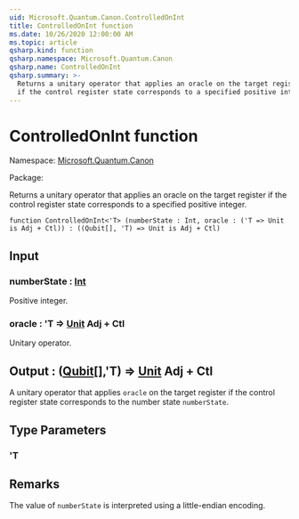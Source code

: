 ```yaml
---
uid: Microsoft.Quantum.Canon.ControlledOnInt
title: ControlledOnInt function
ms.date: 10/26/2020 12:00:00 AM
ms.topic: article
qsharp.kind: function
qsharp.namespace: Microsoft.Quantum.Canon
qsharp.name: ControlledOnInt
qsharp.summary: >-
  Returns a unitary operator that applies an oracle on the target register
  if the control register state corresponds to a specified positive integer.
---
```


# ControlledOnInt function

Namespace: [Microsoft.Quantum.Canon](xref:Microsoft.Quantum.Canon)

Package: [](https://nuget.org/packages/)


Returns a unitary operator that applies an oracle on the target registerif the control register state corresponds to a specified positive integer.

```qsharp
function ControlledOnInt<'T> (numberState : Int, oracle : ('T => Unit is Adj + Ctl)) : ((Qubit[], 'T) => Unit is Adj + Ctl)
```


## Input

### numberState : [Int](xref:microsoft.quantum.lang-ref.int)

Positive integer.


### oracle : 'T => [Unit](xref:microsoft.quantum.lang-ref.unit) Adj + Ctl

Unitary operator.



## Output : ([Qubit](xref:microsoft.quantum.lang-ref.qubit)[],'T) => [Unit](xref:microsoft.quantum.lang-ref.unit) Adj + Ctl

A unitary operator that applies `oracle` on the target register if thecontrol register state corresponds to the number state `numberState`.

## Type Parameters

### 'T



## Remarks

The value of `numberState` is interpreted using a little-endian encoding.